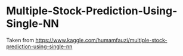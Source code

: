 # Multiple-Stock-Prediction-Using-Single-NN

Taken from https://www.kaggle.com/humamfauzi/multiple-stock-prediction-using-single-nn
